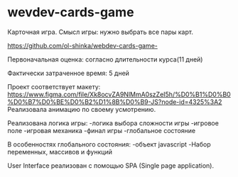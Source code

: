 # wevdev-cards-game

Карточная игра. Смысл игры: нужно выбрать все пары карт.

https://github.com/ol-shinka/webdev-cards-game-

Первоначальная оценка: согласно длительности курса(11 дней)

Фактически затраченное время: 5 дней

Проект соответствует макету:
https://www.figma.com/file/Xk8ocvZA9NlMmA0szZeI5h/%D0%B1%D0%B0%D0%B7%D0%BE%D0%B2%D1%8B%D0%B9-JS?node-id=4325%3A2
Реализовала анимацию по своему усмотрению.

Реализована логика игры:
-логика выбора сложности игры
-игровое поле
-игровая механика
-финал игры
-глобальное состояние

В особенностях глобального состояния:
-объект javascript
-Набор переменных, массивов и функций

User Interface реализован с помощью SPA (Single page application). 
